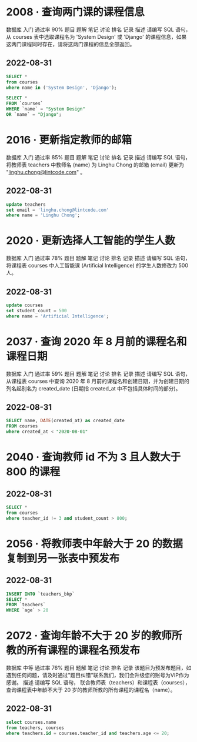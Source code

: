 # 2008 · 查询两门课的课程信息
数据库
入门
通过率
90%
题目
题解
笔记
讨论
排名
记录
描述
请编写 SQL 语句，从 courses 表中选取课程名为 'System Design' 或 'Django' 的课程信息，如果这两门课程同时存在，请将这两门课程的信息全部返回。

## 2022-08-31
```sql
SELECT *
from courses
where name in ('System Design', 'Django');

SELECT * 
FROM `courses`
WHERE `name` = "System Design"
OR `name` = "Django";
```


# 2016 · 更新指定教师的邮箱
数据库
入门
通过率
85%
题目
题解
笔记
讨论
排名
记录
描述
请编写 SQL 语句，将教师表 teachers 中教师名 (name) 为 Linghu Chong 的邮箱 (email) 更新为 "linghu.chong@lintcode.com" 。

## 2022-08-31
```sql
update teachers
set email = 'linghu.chong@lintcode.com'
where name = 'Linghu Chong';
```





# 2020 · 更新选择人工智能的学生人数
数据库
入门
通过率
78%
题目
题解
笔记
讨论
排名
记录
描述
请编写 SQL 语句，将课程表 courses 中人工智能课 (Artificial Intelligence) 的学生人数修改为 500 人。

## 2022-08-31
```sql
update courses
set student_count = 500
where name = 'Artificial Intelligence';
```




# 2037 · 查询 2020 年 8 月前的课程名和课程日期
数据库
入门
通过率
59%
题目
题解
笔记
讨论
排名
记录
描述
请编写 SQL 语句，从课程表 courses 中查询 2020 年 8 月前的课程名和创建日期，并为创建日期的列名起别名为 created_date (日期指 created_at 中不包括具体时间的部分)。

## 2022-08-31
```sql
SELECT name, DATE(created_at) as created_date
FROM courses
where created_at < "2020-08-01"
```



# 2040 · 查询教师 id 不为 3 且人数大于 800 的课程
## 2022-08-31
```sql
SELECT * 
from courses
where teacher_id != 3 and student_count > 800;
```

# 2056 · 将教师表中年龄大于 20 的数据复制到另一张表中预发布
## 2022-08-31
```sql
INSERT INTO `teachers_bkp`
SELECT * 
FROM `teachers`
WHERE `age` > 20
```


# 2072 · 查询年龄不大于 20 岁的教师所教的所有课程的课程名预发布
数据库
中等
通过率
76%
题目
题解
笔记
讨论
排名
记录
该题目为预发布题目，如遇到任何问题，请及时通过"题目纠错"联系我们，我们会升级您的账号为VIP作为感谢。
描述
请编写 SQL 语句， 联合教师表（teachers）和课程表（courses），查询课程表中年龄不大于 20 岁的教师所教的所有课程的课程名（name）。

## 2022-08-31
```sql
select courses.name
from teachers, courses
where teachers.id = courses.teacher_id and teachers.age <= 20;
```


